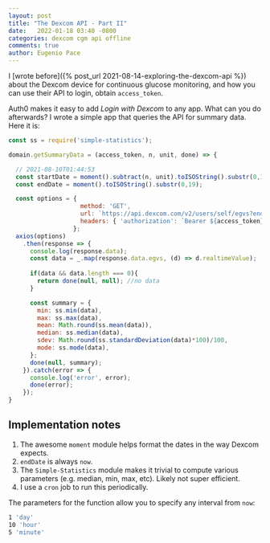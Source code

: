 ```yaml
---
layout: post
title: "The Dexcom API - Part II"
date:   2022-01-18 03:40 -0800
categories: dexcom cgm api offline
comments: true
author: Eugenio Pace
---
```


I [wrote before]({% post_url 2021-08-14-exploring-the-dexcom-api %}) about the Dexcom device for continuous glucose monitoring, and how you can use their API to login, obtain `access_token`.

Auth0 makes it easy to add _Login with Dexcom_ to any app. What can you do afterwards? I wrote a simple app that queries the API for summary data. Here it is:

```js
const ss = require('simple-statistics');

domain.getSummaryData = (access_token, n, unit, done) => {

  // 2021-08-10T01:44:53
  const startDate = moment().subtract(n, unit).toISOString().substr(0,19);
  const endDate = moment().toISOString().substr(0,19);

  const options = { 
                    method: 'GET',
                    url: `https://api.dexcom.com/v2/users/self/egvs?endDate=${endDate}&startDate=${startDate}`,
                    headers: { 'authorization': `Bearer ${access_token}` },
                  };
  axios(options)
    .then(response => {
      console.log(response.data);
      const data = _.map(response.data.egvs, (d) => d.realtimeValue);
      
      if(data && data.length === 0){
        return done(null, null); //no data
      }

      const summary = {
        min: ss.min(data),
        max: ss.max(data),
        mean: Math.round(ss.mean(data)),
        median: ss.median(data),
        sdev: Math.round(ss.standardDeviation(data)*100)/100,
        mode: ss.mode(data),
      };
      done(null, summary);
    }).catch(error => {
      console.log('error', error);
      done(error);
    });
}
```

## Implementation notes

1. The awesome `moment` module helps format the dates in the way Dexcom expects.
2. `endDate` is always `now`.
3. The `Simple-Statistics` module makes it trivial to compute various parameters (e.g. median, min, max, etc). Likely not super efficient. 
4. I use a `cron` job to run this periodically.

The parameters for the function allow you to specify any interval from `now`:

```sh
1 'day'
10 'hour'
5 'minute'
```

